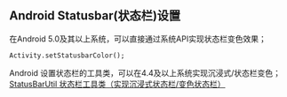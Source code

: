 ## Android Statusbar(状态栏)设置

在Android 5.0及其以上系统，可以直接通过系统API实现状态栏变色效果；

	Activity.setStatusbarColor();

Android 设置状态栏的工具类，可以在4.4及以上系统实现沉浸式/状态栏变色；
[StatusBarUtil 状态栏工具类（实现沉浸式状态栏/变色状态栏）](https://jaeger.itscoder.com/android/2016/03/27/statusbar-util.html)